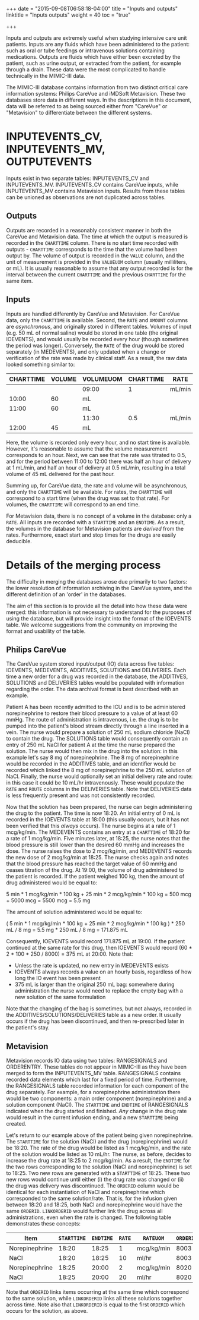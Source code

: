 +++
date = "2015-09-08T06:58:18-04:00"
title = "Inputs and outputs"
linktitle = "Inputs outputs"
weight = 40
toc = "true"

+++

Inputs and outputs are extremely useful when studying intensive care unit patients. Inputs are any fluids which have been administered to the patient: such as oral or tube feedings or intravenous solutions containing medications. Outputs are fluids which have either been excreted by the patient, such as urine output, or extracted from the patient, for example through a drain.
These data were the most complicated to handle technically in the MIMIC-III data.

The MIMIC-III database contains information from two distinct critical care information systems: Philips CareVue and iMDSoft Metavision. These two databases store data in different ways. In the descriptions in this document, data will be referred to as being sourced either from "CareVue" or "Metavision" to differentiate between the different systems.

# INPUTEVENTS_CV, INPUTEVENTS_MV, OUTPUTEVENTS

Inputs exist in two separate tables: INPUTEVENTS\_CV and INPUTEVENTS\_MV. INPUTEVENTS\_CV contains CareVue inputs, while INPUTEVENTS\_MV contains Metavision inputs. Results from these tables can be unioned as observations are not duplicated across tables.

## Outputs

Outputs are recorded in a reasonably consistent manner in both the CareVue and Metavision data. The time at which the output is measured is recorded in the `CHARTTIME` column. There is no start time recorded with outputs - `CHARTTIME` corresponds to the time that the volume had been output by. The volume of output is recorded in the `VALUE` column, and the unit of measurement is provided in the `VALUEUOM` column (usually milliliters, or mL).
It is usually reasonable to assume that any output recorded is for the interval between the current `CHARTTIME` and the previous `CHARTTIME` for the same item.

## Inputs

Inputs are handled differently by CareVue and Metavision. For CareVue data, only the `CHARTTIME` is available. Second, the `RATE` and `AMOUNT` columns are *asynchronous*, and originally stored in different tables. Volumes of input (e.g. 50 mL of normal saline) would be stored in one table (the original IOEVENTS), and would usually be recorded every hour (though sometimes the period was longer). Conversely, the `RATE` of the drug would be stored separately (in MEDEVENTS), and only updated when a change or verification of the rate was made by clinical staff. As a result, the raw data looked something similar to:

CHARTTIME | VOLUME | VOLUMEUOM | CHARTTIME | RATE | RATEUOM
---- | ---- | ---- | ---- | ---- | ----
 | | | 09:00 | 1 | mL/min
10:00 | 60 | mL | | |
11:00 | 60  | mL | | |
 | | | 11:30 | 0.5 | mL/min
12:00 | 45 | mL | | |

Here, the volume is recorded only every hour, and no start time is available. However, it's reasonable to assume that the volume measurement corresponds to an hour. Next, we can see that the rate was titrated to 0.5, and for the period between 11:00 to 12:00 there was half an hour of delivery at 1 mL/min, and half an hour of delivery at 0.5 mL/min, resulting in a total volume of 45 mL delivered for the past hour.

Summing up, for CareVue data, the rate and volume will be asynchronous, and only the `CHARTTIME` will be available. For rates, the `CHARTTIME` will correspond to a start time (when the drug was set to that rate). For volumes, the `CHARTTIME` will correspond to an end time.

For Metavision data, there is no concept of a volume in the database: only a `RATE`. All inputs are recorded with a `STARTTIME` and an `ENDTIME`. As a result, the volumes in the database for Metavision patients are *derived* from the rates. Furthermore, exact start and stop times for the drugs are easily deducible.

<!--
TODO: ORDERID description, ORIGINALAMOUNT, etc.
-->

# Details of the merging process

The difficulty in merging the databases arose due primarily to two factors: the lower resolution of information archiving in the CareVue system, and the different definition of an 'order' in the databases.

The aim of this section is to provide all the detail into how these data were merged: this information is not necessary to understand for the purposes of using the database, but will provide insight into the format of the IOEVENTS table. We welcome suggestions from the community on improving the format and usability of the table.

## Philips CareVue

The CareVue system stored input/output (IO) data across five tables: IOEVENTS, MEDEVENTS, ADDITIVES, SOLUTIONS and DELIVERIES. Each time a new order for a drug was recorded in the database, the ADDITIVES, SOLUTIONS and DELIVERIES tables would be populated with information regarding the order. The data archival format is best described with an example.

Patient A has been recently admitted to the ICU and is to be administered norepinephrine to restore their blood pressure to a value of at least 60 mmHg. The route of administration is intravenous, i.e. the drug is to be pumped into the patient's blood stream directly through a line inserted in a vein. The nurse would prepare a solution of 250 mL sodium chloride (NaCl) to contain the drug. The SOLUTIONS table would consequently contain an entry of 250 mL NaCl for patient A at the time the nurse prepared the solution. The nurse would then mix in the drug into the solution: in this example let's say 8 mg of norepinephrine. The 8 mg of norepinephrine would be recorded in the ADDITIVES table, and an identifier would be recorded which linked the 8 mg of norepinephrine to the 250 mL solution of NaCl. Finally, the nurse would optionally set an initial delivery rate and route: in this case it could be 10 mL/hr intravenously. These would populate the `RATE` and `ROUTE` columns in the DELIVERIES table. Note that DELIVERIES data is less frequently present and was not consistently recorded.

Now that the solution has been prepared, the nurse can begin administering the drug to the patient. The time is now 18:20. An initial entry of 0 mL is recorded in the IOEVENTS table at 18:00 (this usually occurs, but it has not been verified that this *always* occurs). The nurse begins at a rate of 1 mcg/kg/min. The MEDEVENTS contains an entry at a `CHARTTIME` of 18:20 for a rate of 1 mcg/kg/min. Five minutes later, at 18:25, the nurse notes that the blood pressure is still lower than the desired 60 mmHg and increases the dose. The nurse raises the dose to 2 mcg/kg/min, and MEDEVENTS records the new dose of 2 mcg/kg/min at 18:25. The nurse checks again and notes that the blood pressure has reached the target value of 60 mmHg and ceases titration of the drug. At 19:00, the volume of drug administered to the patient is recorded. If the patient weighed 100 kg, then the amount of drug administered would be equal to:

5 min * 1 mcg/kg/min * 100 kg + 25 min * 2 mcg/kg/min * 100 kg
= 500 mcg + 5000 mcg
= 5500 mcg = 5.5 mg

The amount of solution administered would be equal to:

( 5 min * 1 mcg/kg/min * 100 kg + 25 min * 2 mcg/kg/min * 100 kg ) * 250 mL / 8 mg
= 5.5 mg * 250 mL / 8 mg
= 171.875 mL

Consequently, IOEVENTS would record 171.875 mL at 19:00. If the patient continued at the same rate for this drug, then IOEVENTS would record (60 * 2 * 100 * 250 / 8000) = 375 mL at 20:00. Note that:

 - Unless the rate is updated, no new entry in MEDEVENTS exists
 - IOEVENTS always records a value on an hourly basis, regardless of how long the IO event has been present
 - 375 mL is larger than the original 250 mL bag: somewhere during administration the nurse would need to replace the empty bag with a new solution of the same formulation

Note that the changing of the bag is sometimes, but not always, recorded in the ADDITIVES/SOLUTIONS/DELIVERIES table as a new order. It usually occurs if the drug has been discontinued, and then re-prescribed later in the patient's stay.

## Metavision

Metavision records IO data using two tables: RANGESIGNALS and ORDERENTRY. These tables do not appear in MIMIC-III as they have been merged to form the INPUTEVENTS_MV table. RANGESIGNALS contains recorded data elements which last for a fixed period of time. Furthermore, the RANGESIGNALS table recorded information for each component of the drug separately. For example, for a norepinephrine administration there would be two components: a main order component (norepinephrine) and a solution component (NaCl). The `STARTTIME` and `ENDTIME` of RANGESIGNALS indicated when the drug started and finished. *Any* change in the drug rate would result in the current infusion ending, and a new `STARTTIME` being created.

Let's return to our example above of the patient being given norepinephrine. The `STARTTIME` for the solution (NaCl) and the drug (norepinephrine) would be 18:20. The rate of the drug would be listed as 1 mcg/kg/min, and the rate of the solution would be listed as 10 mL/hr. The nurse, as before, decides to increase the drug rate at 18:25 to 2 mcg/kg/min. As a result, the `ENDTIME` for the two rows corresponding to the solution (NaCl and norepinephrine) is set to 18:25. Two new rows are generated with a `STARTTIME` of 18:25. These two new rows would continue until either (i) the drug rate was changed or (ii) the drug was delivery was discontinued. The `ORDERID` column would be identical for each instantiation of NaCl and norepinephrine which corresponded to the same solution/rate. That is, for the infusion given between 18:20 and 18:25, both NaCl and norepinephrine would have the same `ORDERID`. `LINKORDERID` would further link the drug across all administrations, even when the rate is changed. The following table demonstrates these concepts:

Item | `STARTTIME` | `ENDTIME` | `RATE` | `RATEUOM` | `ORDERID` | `LINKORDERID`
---- | ---- | ---- | ---- | ---- | ---- | ----
Norepinephrine | 18:20 | 18:25 | 1 | mcg/kg/min | 8003 | 8003
NaCl | 18:20 | 18:25 | 10 | ml/hr | 8003 | 8003
Norepinephrine | 18:25 | 20:00 | 2 | mcg/kg/min | 8020 | 8003
NaCl | 18:25 | 20:00 | 20 | ml/hr | 8020 | 8003

Note that `ORDERID` links items occurring at the same time which correspond to the same solution, while `LINKORDERID` links all these solutions together across time. Note also that `LINKORDERID` is equal to the first `ORDERID` which occurs for the solution, as above.
